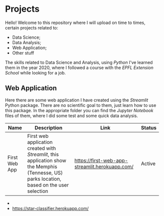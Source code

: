 # Projects
Hello! 
Welcome to this repository where I will upload on time to times, certain projects related to:
* Data Science; 
* Data Analysis;
* Web Application;
* Other stuff


The skills related to Data Science and Analysis, using _Python_ I've learned them in the year 2020, where I followed a course with the _EPFL Extension School_ while looking for a job.

## Web Application
Here there are some web application I have created using the _Streamlit_ Python package. There are no scientific goal to them, just learn how to use this package.
In the appropriate folder you can find the _Jupyter Notebook_ files of them, where I did some test and some quick data analysis.

|Name|Description|Link|Status|
|----|----|----|----|
|First Web App|First web application created with _Streamlit_, this application show the Memphis (Tennesse, US) parks location, based on the user selection|https://first-web-app-streamlit.herokuapp.com/|Active|

* 
* https://star-classifier.herokuapp.com/
